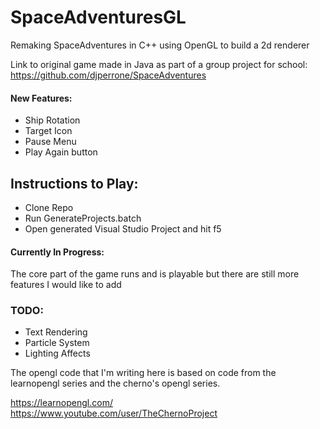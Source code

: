 # SpaceAdventuresGL
Remaking SpaceAdventures in C++ using OpenGL to build a 2d renderer

Link to original game made in Java as part of a group project for school: https://github.com/djperrone/SpaceAdventures

#### New Features:
- Ship Rotation
- Target Icon
- Pause Menu
- Play Again button

## Instructions to Play:
- Clone Repo
- Run GenerateProjects.batch
- Open generated Visual Studio Project and hit f5

#### Currently In Progress:<br>
The core part of the game runs and is playable but there are still more features I would like to add <br>
### TODO:
- Text Rendering
- Particle System
- Lighting Affects




The opengl code that I'm writing here is based on code from the learnopengl series and the cherno's opengl series.

https://learnopengl.com/ <br>
https://www.youtube.com/user/TheChernoProject
